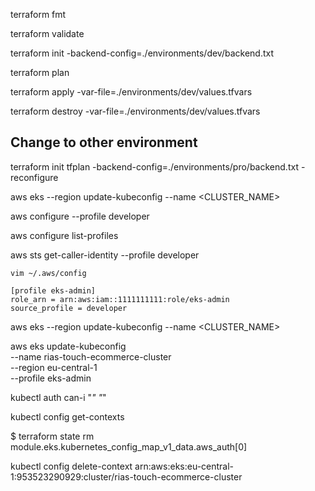terraform fmt

terraform validate

terraform init -backend-config=./environments/dev/backend.txt

terraform plan 

terraform apply -var-file=./environments/dev/values.tfvars 

terraform destroy -var-file=./environments/dev/values.tfvars

## Change to other environment

terraform init tfplan -backend-config=./environments/pro/backend.txt -reconfigure



aws eks --region <REGION> update-kubeconfig --name <CLUSTER_NAME>


aws configure --profile developer

aws configure list-profiles


aws sts get-caller-identity --profile developer

```
vim ~/.aws/config

[profile eks-admin]
role_arn = arn:aws:iam::1111111111:role/eks-admin
source_profile = developer
``````

aws eks --region <REGION> update-kubeconfig --name <CLUSTER_NAME>

aws eks update-kubeconfig \
  --name rias-touch-ecommerce-cluster \
  --region eu-central-1 \
  --profile eks-admin


kubectl auth can-i "*" "*"

kubectl config get-contexts

$ terraform state rm module.eks.kubernetes_config_map_v1_data.aws_auth[0]


kubectl config delete-context arn:aws:eks:eu-central-1:953523290929:cluster/rias-touch-ecommerce-cluster





